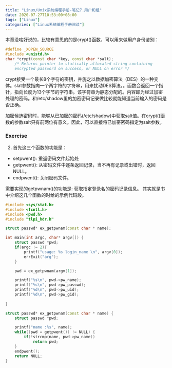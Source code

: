 ```yaml
---
title: "Linux/Unix系统编程手册-笔记7.用户和组"
date: 2020-07-27T10:53:00+08:00
tags: ["Linux"]
categories: ["Linux系统编程手册阅读"]
---
```



本章没啥好说的，比较有意思的的是crypt()函数，可以用来做用户身份鉴别：

```cpp
#define _XOPEN_SOURCE
#include <unistd.h>
char *crypt(const char *key, const char *salt);
    /* Returns pointer to statically allocated string containing
    encrypted password on success, or NULL on error */
```

crypt接受一个最长8个字符的密钥，并施之以数据加密算法（DES）的一种变体。slat参数指向一个两字符的字符串，用来扰动DES算法。。函数会返回一个指针，指向长度为13个字节的字符串。该字符串为静态分配的。内容即为经过加密处理的密码。和/etc/shadow里的加密密码记录做比较就能知道当前输入的密码是否正确。  

加密候选密码时，能够从已加密的密码(/etc/shadow)中获取salt值。在crypt()函数的参数salt只有前两位有意义。因此，可以直接将已加密密码指定为salt参数。

 ### Exercise
2. 首先这三个函数的功能是：  
- setpwent(): 重返密码文件起始处
- getpwent(): 从密码文件中逐条返回记录，当不再有记录或出错时，返回NULL。
- endpwent(): 关闭密码文件。

需要实现的getpwnam()的功能是: 获取指定登录名的密码记录信息。
其实就是书中介绍这几个函数的时给的示例代码段。

```cpp
#include <sys/stat.h>
#include <fcntl.h>
#include <pwd.h>
#include "tlpi_hdr.h"

struct passwd* ex_getpwnam(const char * name);

int main(int argc, char* argv[]) {
    struct passwd *pwd;
    if(argc != 2){
        printf("usage: %s login_name \n", argv[0]);
        errExit("arg");
    }

    pwd = ex_getpwnam(argv[1]);

    printf("%s\n", pwd->pw_name);
    printf("%s\n", pwd->pw_passwd);
    printf("%d\n", pwd->pw_uid);
    printf("%d\n", pwd->pw_gid);
    
}

struct passwd* ex_getpwnam(const char * name) {
    struct passwd *pwd;

    printf("name :%s", name);
    while((pwd = getpwent()) != NULL) {
        if(!strcmp(name, pwd->pw_name))
            return pwd;
    }
    endpwent();
    return NULL;
}
```